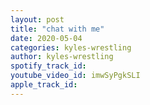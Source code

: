 ```yaml
---
layout: post
title: "chat with me"
date: 2020-05-04
categories: kyles-wrestling
author: kyles-wrestling
spotify_track_id: 
youtube_video_id: imwSyPgkSLI
apple_track_id: 
---
```


